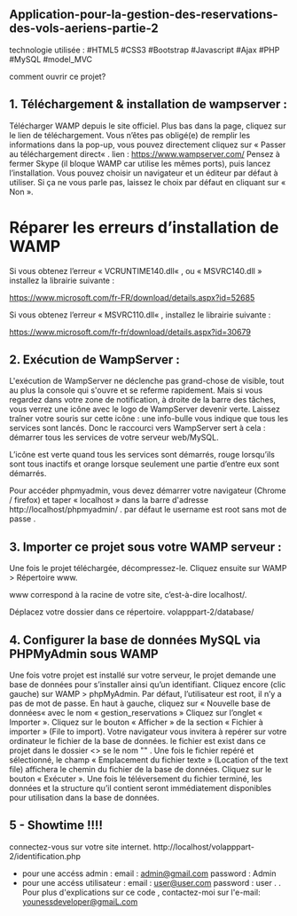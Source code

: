 ## Application-pour-la-gestion-des-reservations-des-vols-aeriens-partie-2
technologie utilisée : #HTML5 #CSS3 #Bootstrap #Javascript #Ajax #PHP #MySQL #model_MVC

comment ouvrir ce projet? 

## 1. Téléchargement & installation de wampserver :

Télécharger WAMP depuis le site officiel. Plus bas dans la page, cliquez sur le lien de téléchargement. Vous n’êtes pas obligé(e) de remplir les informations dans la pop-up, vous pouvez directement cliquez sur « Passer au téléchargement direct« .
lien : https://www.wampserver.com/
Pensez à fermer Skype (il bloque WAMP car utilise les mêmes ports), puis lancez l’installation. Vous pouvez choisir un navigateur et un éditeur par défaut à utiliser. Si ça ne vous parle pas, laissez le choix par défaut en cliquant sur « Non ».
# Réparer les erreurs d’installation de WAMP
Si vous obtenez l’erreur « VCRUNTIME140.dll« ,  ou « MSVRC140.dll » installez la librairie suivante :

https://www.microsoft.com/fr-FR/download/details.aspx?id=52685

Si vous obtenez l’erreur « MSVRC110.dll« , installez le librairie suivante :

https://www.microsoft.com/fr-fr/download/details.aspx?id=30679

## 2. Exécution de WampServer :

L'exécution de WampServer ne déclenche pas grand-chose de visible, tout au plus la console qui s'ouvre et se referme rapidement. Mais si vous regardez dans votre zone de notification, à droite de la barre des tâches, vous verrez une icône avec le logo de WampServer devenir verte. Laissez traîner votre souris sur cette icône : une info-bulle vous indique que tous les services sont lancés.
Donc le raccourci vers WampServer sert à cela : démarrer tous les services de votre serveur web/MySQL.

L’icône est verte quand tous les services sont démarrés, rouge lorsqu’ils sont tous inactifs et orange lorsque seulement une partie d’entre eux sont démarrés.

Pour accéder phpmyadmin, vous devez démarrer votre navigateur (Chrome / firefox) et taper « localhost » dans la barre d'adresse http://localhost/phpmyadmin/ .
par défaut le  username est root sans mot de passe .
## 3. Importer ce projet sous votre WAMP serveur : 
Une fois le projet téléchargée, décompressez-le. Cliquez ensuite sur WAMP > Répertoire www.

www correspond à la racine de votre site, c’est-à-dire localhost/.

Déplacez votre dossier dans ce répertoire.
volapppart-2/database/
## 4. Configurer la base de données MySQL via PHPMyAdmin sous WAMP
Une fois votre projet est installé sur votre serveur, le projet demande une base de données pour s’installer ainsi qu’un identifiant.
Cliquez encore (clic gauche) sur WAMP > phpMyAdmin.
Par défaut, l’utilisateur est root, il n’y a pas de mot de passe.
En haut à gauche, cliquez sur « Nouvelle base de données« avec le nom « gestion_reservations »
Cliquez sur l’onglet « Importer ».
Cliquez sur le bouton « Afficher » de la section « Fichier à importer » (File to import).
Votre navigateur vous invitera à repérer sur votre ordinateur le fichier de la base de données.
le fichier est exist dans ce projet dans le dossier <<DataBase>> se le nom "" .
Une fois le fichier repéré et sélectionné, le champ « Emplacement du fichier texte » (Location of the text file) affichera le chemin du fichier de la base de données. Cliquez sur le bouton « Exécuter ».
Une fois le téléversement du fichier terminé, les données et la structure qu’il contient seront immédiatement disponibles pour utilisation dans la base de données.

## 5 - Showtime !!!!
connectez-vous sur votre site internet.
http://localhost/volapppart-2/identification.php
* pour une accéss admin : 
email    : admin@gmail.com
password : Admin
* pour une accéss utilisateur :
email    : user@user.com 
password : user
.
.
Pour plus d'explications sur ce code ,
contactez-moi sur l'e-mail: younessdeveloper@gmaiL.com
